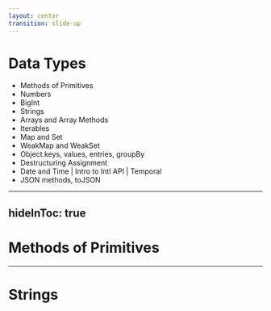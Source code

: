 ```yaml
---
layout: center
transition: slide-up
---
```


# Data Types
<div mt-2 />

- Methods of Primitives
- Numbers
- BigInt
- Strings
- Arrays and Array Methods
- Iterables
- Map and Set
- WeakMap and WeakSet
- Object.keys, values, entries, groupBy
- Destructuring Assignment
- Date and Time | Intro to Intl API | Temporal
- JSON methods, toJSON


---
hideInToc: true
---

# Methods of Primitives
<div mt-2 />

---

# Strings
